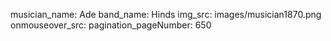 musician_name: Ade
band_name: Hinds
img_src: images/musician1870.png
onmouseover_src: 
pagination_pageNumber: 650